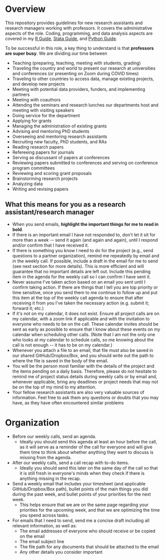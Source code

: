 # Overview

This repository provides guidelines for new research assistants and research managers working with professors.
It covers the administrative aspects of the role. Coding, programming, and data analysis aspects are covered in my 
[R Guide](https://github.com/skhiggins/R_guide), [Stata Guide](https://github.com/skhiggins/Stata_guide), and 
[Python Guide](https://github.com/skhiggins/Python_guide).

To be successful in this role, a key thing to understand is that **professors are super busy**. 
We are dividing our time between 
- Teaching (preparing, teaching, meeting with students, grading)
- Traveling the country and world to present our research at universities and conferences (or presenting on Zoom during COVID times)
- Traveling to other countries to access data, manage existing projects, and develop new projects
- Meeting with potential data providers, funders, and implementing partners
- Meeting with coauthors 
- Attending the seminars and research lunches our departments host and meeting with visiting speakers
- Doing service for the department
- Applying for grants
- Managing the administration of existing grants
- Advising and mentoring PhD students
- Overseeing and mentoring research assistants
- Recruiting new faculty, PhD students, and RAs
- Reading research papers 
- Refereeing papers for journals
- Serving as discussant of papers at conferences
- Reviewing papers submitted to conferences and serving on conference program committees
- Reviewing and scoring grant proposals
- Brainstorming research projects
- Analyzing data
- Writing and revising papers
 
## What this means for you as a research assistant/research manager
- When you send emails, **highlight the important things for me to read in bold**.
- If there is an important email I have not responded to, don't let it sit for more than a week -- send it again (and again and again), until I respond and/or confirm that I have received it.
- If there is something you know I need to do for the project (e.g., send questions to a partner organization), remind me repeatedly by email and in the weekly call. If possible, include a draft in the email for me to send (see next section for more details). This is more efficient and will guarantee that no important details are left out. Include this pending item in the agenda for the weekly call so I can confirm I have sent it.
- Never assume I've taken action based on an email you sent until I confirm taking action. If there are things that I tell you are top priority or time sensitive, once you send them to me continue to follow up and put this item at the top of the weekly call agenda to ensure that after receiving it from you I've taken the necessary action (e.g. submit it; forward it; etc.)
- If it's not on my calendar, it does not exist. Ensure all project calls are on my calendar, with a zoom link if applicable and with the invitation to everyone who needs to be on the call. These calendar invites should be sent as early as possible to ensure that I know about these events on my calendar when scheduling other calls. (Note that I am not the only one who looks at my calendar to schedule calls, so me knowing about the call is not enough -- it has to be on my calendar.)
- Whenever you attach a file to an email, that file must also be saved in our shared GitHub/Dropbox/Box, and you should write out the path to where the file is saved in the body of the email.
- You will be the person most familiar with the details of the project and the items pending on a daily basis. Therefore, please do not hesitate to remind me of project status details during weekly calls or by email and, whenever applicable, bring any deadlines or project needs that may not be on the top of my mind to my attention. 
- Your fellow research assistants are also very valuable sources of information. Feel free to ask them any questions or doubts that you may have, as they have often encountered similar problems
<!---
- Notify me as soon as possible if you anticipate any delay in project deliverables, status, or other components that might impact project implementation.
--->

# Organization
- Before our weekly calls, send an agenda.
    - Ideally you should send this agenda at least an hour before the call, as it will serve as a reminder of the call for everyone and will give them time to think about whether anything they want to discuss is missing from the agenda.
- After our weekly calls, send a call recap with to-do items.
    - Ideally you should send this later on the same day of the call so that it is still fresh in everyone's minds when they check if there is anything missing in the recap.
- Send a weekly email that includes your timesheet (and applicable GitHub/Dropbox/Box path), bullet points of the main things you did during the past week, and bullet points of your priorities for the next week.
    - This helps ensure that we are on the same page regarding your priorities for the upcoming week, and that we are optimizing the time you spend across tasks.
- For emails that I need to send, send me a concise draft including all relevant information, as well as:
    - The email addresses of everyone who should receive or be copied on the email
    - The email subject line 
    - The file path for any documents that should be attached to the email
    - Any other details you consider important
<!---
- If you are preparing something with a hard deadline, such as a grant proposal or a deliverable for a funder, set up 1 day, 1 week and 2 week-deadline calendar reminders. Include people who need to review the draft in these calendar events. Send me a draft at least 1 week (but ideally 2 weeks) before the deadline to make sure I have enough time to review and make the necessary changes. If I have not sent you a revised version, follow up on this during weekly project calls or earlier if the deadline is fast approaching.
--->

<!--- IN PROGRESS -- TALK ABOUT OUR tasks.tex and tables.tex files
## Organization of outputs
- For each project you are working on, 
--->
